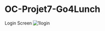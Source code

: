 # OC-Projet7-Go4Lunch

Login Screen
![1login](https://user-images.githubusercontent.com/10677178/100733737-edc01480-33ce-11eb-9a61-9755a58e73f2.png)

